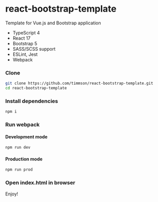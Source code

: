 # react-bootstrap-template
Template for Vue.js and Bootstrap application

- TypeScript 4
- React 17
- Bootstrap 5
- SASS/SCSS support
- ESLint, Jest
- Webpack

### Clone
```sh
git clone https://github.com/timmson/react-bootstrap-template.git
cd react-bootstrap-template
```

### Install dependencies
```sh
npm i
```

### Run webpack

#### Development mode
```sh
npm run dev
```
#### Production mode
```sh
npm run prod
```

### Open index.html in browser

Enjoy!